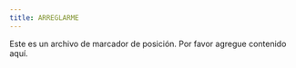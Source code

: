 ```yaml
---
title: ARREGLARME
---
```


Este es un archivo de marcador de posición. Por favor agregue contenido aquí.
